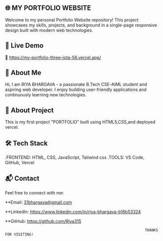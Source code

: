 
## 🌐 MY PORTFOLIO WEBSITE

Welcome to my  personal Portfolio Website repository! This project showcases my skills, projects, and background in a single-page responsive design built with modern web technologies.

## 🚀 Live Demo

🔗 https://my-portfolio-three-iota-56.vercel.app/

## 📖 About Me

Hi, I am RIYA BHARGAVA - a passionate B.Tech CSE-AIML student and aspiring web developer.
I enjoy building user-friendly applications and continuously learning new technologies.


## 📖 About Project

This is my first project "PORTFOLIO" built using HTML5,CSS,and deployed vercel.

## 🛠 Tech Stack

.FRONTEND: HTML, CSS, JavaScript, Tailwind css
.TOOLS: VS Code, GitHub, Vercel

## 📬 Contact

Feel free to connect with me:

 **Email: 31bhargava@gmail.com
 
 **LinkedIn: https://www.linkedin.com/in/riya-bhargava-b16b53324
 
 **GitHub: https://github.com/Riya315

                                                                    THANKS FOR VISITING!
 






















